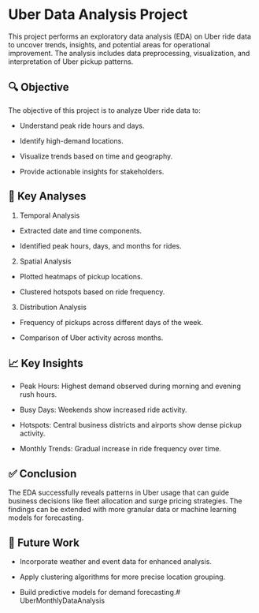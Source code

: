 # Uber Data Analysis Project
This project performs an exploratory data analysis (EDA) on Uber ride data to uncover trends, insights, and potential areas for operational improvement. The analysis includes data preprocessing, visualization, and interpretation of Uber pickup patterns.

## 🔍 Objective
The objective of this project is to analyze Uber ride data to:

- Understand peak ride hours and days.

- Identify high-demand locations.

- Visualize trends based on time and geography.

- Provide actionable insights for stakeholders.

## 🧪 Key Analyses
1. Temporal Analysis
- Extracted date and time components.

- Identified peak hours, days, and months for rides.

2. Spatial Analysis
- Plotted heatmaps of pickup locations.

- Clustered hotspots based on ride frequency.

3. Distribution Analysis
- Frequency of pickups across different days of the week.

- Comparison of Uber activity across months.

## 📈 Key Insights
- Peak Hours: Highest demand observed during morning and evening rush hours.

- Busy Days: Weekends show increased ride activity.

- Hotspots: Central business districts and airports show dense pickup activity.

- Monthly Trends: Gradual increase in ride frequency over time.

## ✅ Conclusion
The EDA successfully reveals patterns in Uber usage that can guide business decisions like fleet allocation and surge pricing strategies. The findings can be extended with more granular data or machine learning models for forecasting.

## 🚀 Future Work
- Incorporate weather and event data for enhanced analysis.

- Apply clustering algorithms for more precise location grouping.

- Build predictive models for demand forecasting.# UberMonthlyDataAnalysis
